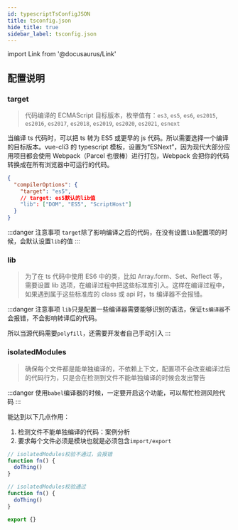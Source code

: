 ```yaml
---
id: typescriptTsConfigJSON
title: tsconfig.json
hide_title: true
sidebar_label: tsconfig.json
---
```


import Link from '@docusaurus/Link'

## 配置说明

### target

> 代码编译的 ECMAScript 目标版本，枚举值有：`es3`, `es5`, `es6`, `es2015`, `es2016`, `es2017`, `es2018`, `es2019`, `es2020`, `es2021`, `esnext`

当编译 ts 代码时，可以把 ts 转为 ES5 或更早的 js 代码。所以需要选择一个编译的目标版本。vue-cli3 的 typescript 模板，设置为“ESNext”，因为现代大部分应用项目都会使用 Webpack（Parcel 也很棒）进行打包，Webpack 会把你的代码转换成在所有浏览器中可运行的代码。

```json
{
  "compilerOptions": {
    "target": "es5",
    // target: es5默认的lib值
    "lib": ["DOM", "ES5", "ScriptHost"]
  }
}
```

:::danger 注意事项
`target`除了影响编译之后的代码，在没有设置`lib`配置项的时候，会默认设置`lib`的值
:::

### lib

> 为了在 ts 代码中使用 ES6 中的类，比如 Array.form、Set、Reflect 等，需要设置 lib 选项，在编译过程中把这些标准库引入。这样在编译过程中，如果遇到属于这些标准库的 class 或 api 时，ts 编译器不会报错。

:::danger 注意事项
`lib`只是配置一些编译器需要能够识别的语法，保证`ts编译器`不会报错，不会影响转译后的代码。

所以当源代码需要`polyfill`，还需要开发者自己手动引入
:::

### isolatedModules

> 确保每个文件都是能单独编译的，不依赖上下文，配置项不会改变编译过后的代码行为，只是会在检测到文件不能单独编译的时候会发出警告

:::danger
使用`babel`编译器的时候，一定要开启这个功能，可以帮忙检测风险代码
:::

能达到以下几点作用：

1. 检测文件不能单独编译的代码：<Link to="/docs/enginee/typescript/typescriptImportTypes#案例分析">案例分析</Link>
2. 要求每个文件必须是模块也就是必须包含`import/export`

```javascript
// isolatedModules校验不通过，会报错
function fn() {
  doThing()
}
```

```javascript
// isolatedModules校验通过
function fn() {
  doThing()
}

export {}
```
